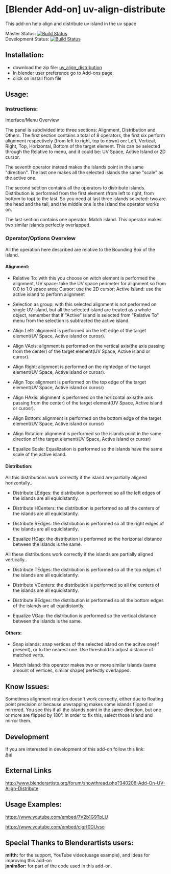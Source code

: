 # [Blender Add-on] uv-align-distribute
This add-on help align and distribute uv island in the uv space


Master Status:  [![Build Status](https://travis-ci.org/c30ra/uv-align-distribute.svg?branch=master)](https://travis-ci.org/c30ra/uv-align-distribute)  
Development Status: [![Build Status](https://travis-ci.org/c30ra/uv-align-distribute.svg?branch=development)](https://travis-ci.org/c30ra/uv-align-distribute)

## Installation:  

  - download the zip file:  [uv_align_distribution](https://github.com/c30ra/uv-align-distribute/releases/latest)  
  - In blender user preference go to Add-ons page  
  - click on install from file  

## Usage:
### Instructions:
Interface/Menu Overview

The panel is subdivided into three sections: Alignment, Distribution and Others. The first section contains a total of 8 operators, the first six perform alignment respectively (from left to right, top to down) on: Left, Vertical, Right, Top, Horizontal, Bottom of the target element. This can be selected through the Relative to menu, and it could be: UV Space, Active Island or 2D cursor.

The seventh operator instead makes the islands point in the same "direction". The last one makes all the selected islands the same "scale" as the active one.

The second section contains all the operators to distribute islands. Distribution is performed from the first element (from left to right, from bottom to top) to the last. So you need at last three islands selected: two are the head and the tail, and the middle one is the island the operator works on.

The last section contains one operator: Match island. This operator makes two similar islands perfectly overlapped.

### Operator/Options Overview

All the operation here described are relative to the Bounding Box of the island.

#### Alignment:

  - Relative To: with this you choose on witch element is performed the alignment, UV space: take the UV space perimeter for alignment so from 0.0 to 1.0 space area; Cursor: use the 2D cursor; Active Island: use the active island to perform alignment

  - Selection as group: with this selected alignment is not performed on single UV island, but all the selected island are treated as a whole object, remember that if "Active" island is selected from "Relative To" menu from the selection is subtracted the active island.

  - Align Left: alignment is performed on the left edge of the target element(UV Space, Active island or curosr).

  - Align VAxis: alignment is performed on the vertical axis(the axis passing from the center) of the target element(UV Space, Active island or curosr).

  - Align Right: alignment is performed on the rightedge of the target element(UV Space, Active island or curosr).

  - Align Top: alignment is performed on the top edge of the target element(UV Space, Active island or curosr)

  - Align HAxis: alignment is performed on the horizontal axis(the axis passing from the center) of the target element(UV Space, Active island or curosr).

  - Align Bottom: alignment is performed on the bottom edge of the target element(UV Space, Active island or curosr)

  - Align Rotation: alignment is performed so the islands point in the same direction of the target element(UV Space, Active island or curosr)

  - Equalize Scale: Equalization is performed so the islands have the same scale of the active island.

#### Distribution:

All this distributions work correctly if the island are partially aligned horizontally..

  - Distribute LEdges: the distribution is performed so all the left edges of the islands are all equidistantly.

  - Distribute HCenters: the distribution is performed so all the centers of the islands are all equidistantly.

  - Distribute REdges: the distribution is performed so all the right edges of the islands are all equidistantly.

  - Equalize HGap: the distribution is performed so the horizontal distance between the islands is the same.

All these distributions work correctly if the islands are partially aligned vertically..

  - Distribute TEdges: the distribution is performed so all the top edges of the islands are all equidistantly.

  - Distribute VCenters: the distribution is performed so all the centers of the islands are all equidistantly.

  - Distribute BEdges: the distribution is performed so all the bottom edges of the islands are all equidistantly.

  - Equalize VGap: the distribution is performed so the vertical distance between the islands is the same.

#### Others:
  - Snap islands: snap vertices of the selected island on the acitve one(if present), or to the nearest one. Use threshold to adjust distance of matched verts.

  - Match Island: this operator makes two or more similar islands (same amount of vertices, similar shape) perfectly overlapped.

## Know Issues:

Sometimes alignment rotation doesn't work correctly, either due to floating point precision or because unwrapping makes some islands flipped or mirrored. You see this if all the islands point in the same direction, but one or more are flipped by 180°. In order to fix this, select those island and mirror them.

## Development
If you are interested in development of this add-on follow this link:  
[Api](docs/build/html/index.html)

## External Links

http://www.blenderartists.org/forum/showthread.php?340206-Add-On-UV-Align-Distribute

## Usage Examples:
https://www.youtube.com/embed/7V2b1G9TpLU  

https://www.youtube.com/embed/clgrf0DUvso

## Special Thanks to Blenderartists users:

**mifth:** for the support, YouTube video(usage example), and ideas for improving this add-on  
**jonim8or:** for part of the code used in this add-on.
